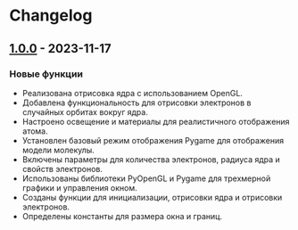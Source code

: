 # Changelog

## [1.0.0] - 2023-11-17

### Новые функции

- Реализована отрисовка ядра с использованием OpenGL.
- Добавлена функциональность для отрисовки электронов в случайных орбитах вокруг ядра.
- Настроено освещение и материалы для реалистичного отображения атома.
- Установлен базовый режим отображения Pygame для отображения модели молекулы.
- Включены параметры для количества электронов, радиуса ядра и свойств электронов.
- Использованы библиотеки PyOpenGL и Pygame для трехмерной графики и управления окном.
- Созданы функции для инициализации, отрисовки ядра и отрисовки электронов.
- Определены константы для размера окна и границ.

[1.0.0]: https://github.com/YuliaMakarova/atom-visualization/releases/tag/v1.0.0
